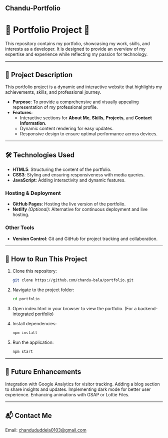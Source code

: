 ## Chandu-Portfolio

# 🌟 **Portfolio Project** 🌟

This repository contains my portfolio, showcasing my work, skills, and interests as a developer. It is designed to provide an overview of my expertise and experience while reflecting my passion for technology.

---


## 📖 **Project Description**  
This portfolio project is a dynamic and interactive website that highlights my achievements, skills, and professional journey.  
- **Purpose**: To provide a comprehensive and visually appealing representation of my professional profile.  
- **Features**:  
  - Interactive sections for **About Me**, **Skills**, **Projects**, and **Contact Information**.  
  - Dynamic content rendering for easy updates.  
  - Responsive design to ensure optimal performance across devices.  

---

## 🛠️ **Technologies Used**  

- **HTML5**: Structuring the content of the portfolio.  
- **CSS3**: Styling and ensuring responsiveness with media queries.  
- **JavaScript**: Adding interactivity and dynamic features.


### **Hosting & Deployment**  
- **GitHub Pages**: Hosting the live version of the portfolio.  
- **Netlify** *(Optional)*: Alternative for continuous deployment and live hosting.  

### **Other Tools**  
- **Version Control**: Git and GitHub for project tracking and collaboration.   

---

## 📂 **How to Run This Project**  
1. Clone this repository:  
   ```bash
   git clone https://github.com/chandu-bala/portfolio.git


2. Navigate to the project folder:
   ```bash
   cd portfolio


3. Open index.html in your browser to view the portfolio.
   (For a backend-integrated portfolio)

4. Install dependencies:
   ```bash
   npm install

5. Run the application:
   ```bash
   npm start

---

## 🎨 Future Enhancements
Integration with Google Analytics for visitor tracking.
Adding a blog section to share insights and updates.
Implementing dark mode for better user experience.
Enhancing animations with GSAP or Lottie Files.

--- 

## 📬 Contact Me
Email: chandududdela0103@gmail.com